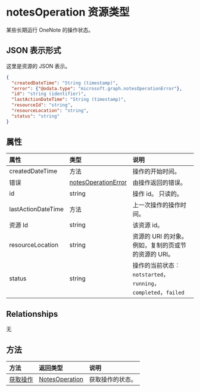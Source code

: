 # <a name="notesoperation-resource-type"></a>notesOperation 资源类型

某些长期运行 OneNote 的操作状态。

## <a name="json-representation"></a>JSON 表示形式

这里是资源的 JSON 表示。

<!-- {
  "blockType": "resource",
  "optionalProperties": [

  ],
  "@odata.type": "microsoft.graph.notesoperation"
}-->

```json
{
  "createdDateTime": "String (timestamp)",
  "error": {"@odata.type": "microsoft.graph.notesOperationError"},
  "id": "string (identifier)",
  "lastActionDateTime": "String (timestamp)",
  "resourceId": "string",
  "resourceLocation": "string",
  "status": "string"
}

```
## <a name="properties"></a>属性
| 属性     | 类型   |说明|
|:---------------|:--------|:----------|
|createdDateTime| 方法 |操作的开始时间。|
|错误|[notesOperationError](notesoperationerror.md)|由操作返回的错误。|
|id|string|操作 id。 只读的。|
|lastActionDateTime| 方法 |上一次操作的操作时间。|
|资源 Id|string|该资源 id。|
|resourceLocation|string|资源的 URI 的对象。 例如，复制的页或节的资源的 URI。 |
|status|string|操作的当前状态︰ `notstarted`， `running`， `completed`，`failed` |

## <a name="relationships"></a>Relationships
无


## <a name="methods"></a>方法

| 方法           | 返回类型    |说明|
|:---------------|:--------|:----------|
|[获取操作](../api/notesoperation_get.md) | [NotesOperation](notesoperation.md) |获取操作的状态。 |


<!-- uuid: 8fcb5dbc-d5aa-4681-8e31-b001d5168d79
2015-10-25 14:57:30 UTC -->
<!-- {
  "type": "#page.annotation",
  "description": "notesOperation resource",
  "keywords": "",
  "section": "documentation",
  "tocPath": ""
}-->
